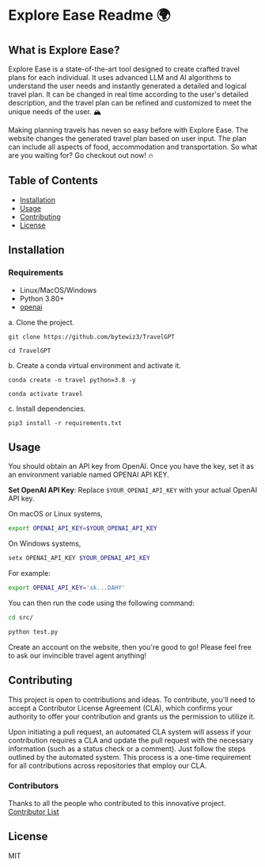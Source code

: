 # Explore Ease Readme 🌍


## What is Explore Ease? 

Explore Ease is a state-of-the-art tool designed to create crafted travel plans for each individual. It uses advanced LLM and AI algorithms to understand the user needs and instantly generated a detailed and logical travel plan. It can be changed in real time according to the user's detailed description, and the travel plan can be refined and customized to meet the unique needs of the user. 🏔️

Making planning travels has neven so easy before with Explore Ease. The website changes the generated travel plan based on user input. The plan can include all aspects of food, accommodation and transportation. So what are you waiting for? Go checkout out now! 🔥

## Table of Contents

- [Installation](#installation)
- [Usage](#usage)
- [Contributing](#contributing)
- [License](#license)

## Installation
### Requirements
- Linux/MacOS/Windows
- Python 3.80+
- [openai](https://github.com/openai)

a. Clone the project.
```shell
git clone https://github.com/bytewiz3/TravelGPT

cd TravelGPT
```

b. Create a conda virtual environment and activate it.

```shell
conda create -n travel python=3.8 -y

conda activate travel
```

c. Install dependencies.

```shell
pip3 install -r requirements.txt
```

## Usage
You should obtain an APl key from OpenAl. Once you have the key, set it as an environment variable named OPENAI API KEY.

**Set OpenAI API Key**: Replace `$YOUR_OPENAI_API_KEY` with your
   actual OpenAI API key.

   On macOS or Linux systems,

   ```bash
   export OPENAI_API_KEY=$YOUR_OPENAI_API_KEY
   ```

   On Windows systems,

   ```powershell
   setx OPENAI_API_KEY $YOUR_OPENAI_API_KEY
   ```
For example:
```sh
export OPENAI_API_KEY='sk...DAHY'
```

You can then run the code using the following command:
```sh
cd src/

python test.py
```

Create an account on the website, then you're good to go! Please feel free to ask our invincible travel agent anything!

## Contributing
This project is open to contributions and ideas. To contribute, you'll need to accept a Contributor License Agreement (CLA), which confirms your authority to offer your contribution and grants us the permission to utilize it.

Upon initiating a pull request, an automated CLA system will assess if your contribution requires a CLA and update the pull request with the necessary information (such as a status check or a comment). Just follow the steps outlined by the automated system. This process is a one-time requirement for all contributions across repositories that employ our CLA.

### Contributors

Thanks to all the people who contributed to this innovative project.
<a href="https://github.com/bytewiz3/TravelGPT/graphs/contributors">Contributor List</a>


## License

MIT 

